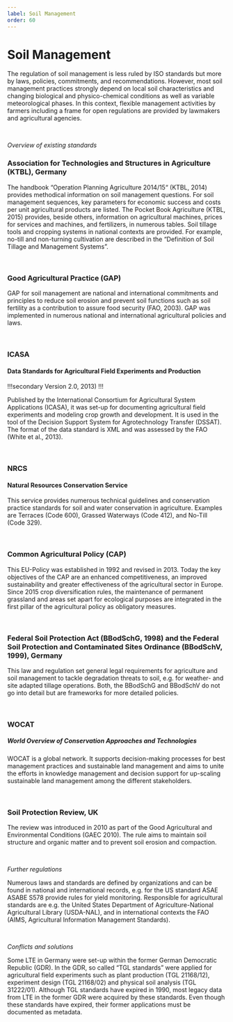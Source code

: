 ```yaml
---
label: Soil Management
order: 60
---
```


# Soil Management

The regulation of soil management is less ruled by ISO standards but more by laws, policies,
commitments, and recommendations. However, most soil management practices strongly depend on
local soil characteristics and changing biological and physico-chemical conditions as well as variable
meteorological phases. In this context, flexible management activities by farmers including a frame for
open regulations are provided by lawmakers and agricultural agencies.

<br>

_Overview of existing standards_

### Association for Technologies and Structures in Agriculture (KTBL), Germany

The handbook “Operation Planning Agriculture 2014/15“ (KTBL, 2014) provides methodical
information on soil management questions. For soil management sequences, key parameters for
economic success and costs per unit agricultural products are listed. The Pocket Book Agriculture
(KTBL, 2015) provides, beside others, information on agricultural machines, prices for services and
machines, and fertilizers, in numerous tables. Soil tillage tools and cropping systems in national
contexts are provided. For example, no-till and non-turning cultivation are described in the “Definition
of Soil Tillage and Management Systems”.

<br>

### Good Agricultural Practice (GAP)

GAP for soil management are national and international commitments and principles to reduce soil
erosion and prevent soil functions such as soil fertility as a contribution to assure food security (FAO,
2003). GAP was implemented in numerous national and international agricultural policies and laws.

<br>

### ICASA 
#### Data Standards for Agricultural Field Experiments and Production 

!!!secondary
Version 2.0, 2013)
!!!

Published by the International Consortium for Agricultural System Applications (ICASA), it was set-up
for documenting agricultural field experiments and modeling crop growth and development. It is used
in the tool of the Decision Support System for Agrotechnology Transfer (DSSAT). The format of the data
standard is XML and was assessed by the FAO (White et al., 2013).

<br>

### NRCS 
#### Natural Resources Conservation Service

This service provides numerous technical guidelines and conservation practice standards for soil and
water conservation in agriculture. Examples are Terraces (Code 600), Grassed Waterways (Code 412),
and No-Till (Code 329).

<br>

### Common Agricultural Policy (CAP)

This EU-Policy was established in 1992 and revised in 2013. Today the key objectives of the CAP are an
enhanced competitiveness, an improved sustainability and greater effectiveness of the agricultural
sector in Europe. Since 2015 crop diversification rules, the maintenance of permanent grassland and
areas set apart for ecological purposes are integrated in the first pillar of the agricultural policy as
obligatory measures.

<br>

### Federal Soil Protection Act (BBodSchG, 1998) and the Federal Soil Protection and Contaminated Sites Ordinance (BBodSchV, 1999), Germany

This law and regulation set general legal requirements for agriculture and soil management to tackle
degradation threats to soil, e.g. for weather- and site adapted tillage operations. Both, the BBodSchG
and BBodSchV do not go into detail but are frameworks for more detailed policies.

<br>

### WOCAT 
##### World Overview of Conservation Approaches and Technologies

WOCAT is a global network. It supports decision-making processes for best management practices and
sustainable land management and aims to unite the efforts in knowledge management and decision
support for up-scaling sustainable land management among the different stakeholders.

<br>

### Soil Protection Review, UK

The review was introduced in 2010 as part of the Good Agricultural and Environmental Conditions
(GAEC 2010). The rule aims to maintain soil structure and organic matter and to prevent soil erosion
and compaction.

<br>

_Further regulations_

Numerous laws and standards are defined by organizations and can be found in national and
international records, e.g. for the US standard ASAE ASABE S578 provide rules for yield monitoring.
Responsible for agricultural standards are e.g. the United States Department of Agriculture-National
Agricultural Library (USDA-NAL), and in international contexts the FAO (AIMS, Agricultural Information
Management Standards).

<br>

_Conflicts and solutions_

Some LTE in Germany were set-up within the former German Democratic Republic (GDR). In the GDR,
so called “TGL standards” were applied for agricultural field experiments such as plant production
(TGL 21168/12), experiment design (TGL 21168/02) and physical soil analysis (TGL 31222/01).
Although TGL standards have expired in 1990, most legacy data from LTE in the former GDR were
acquired by these standards. Even though these standards have expired, their former applications
must be documented as metadata.
